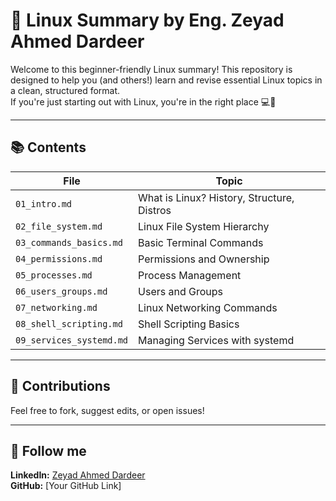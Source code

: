 # 🐧 Linux Summary by Eng. Zeyad Ahmed Dardeer

Welcome to this beginner-friendly Linux summary! This repository is designed to help you (and others!) learn and revise essential Linux topics in a clean, structured format.  
If you're just starting out with Linux, you're in the right place 💻🚀

---

## 📚 Contents

| File | Topic |
|------|-------|
| `01_intro.md` | What is Linux? History, Structure, Distros |
| `02_file_system.md` | Linux File System Hierarchy |
| `03_commands_basics.md` | Basic Terminal Commands |
| `04_permissions.md` | Permissions and Ownership |
| `05_processes.md` | Process Management |
| `06_users_groups.md` | Users and Groups |
| `07_networking.md` | Linux Networking Commands |
| `08_shell_scripting.md` | Shell Scripting Basics |
| `09_services_systemd.md` | Managing Services with systemd |

---

## 🤝 Contributions
Feel free to fork, suggest edits, or open issues!

---

## 📌 Follow me
**LinkedIn:** [Zeyad Ahmed Dardeer](https://www.linkedin.com/)  
**GitHub:** [Your GitHub Link]